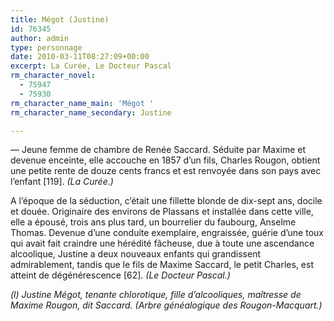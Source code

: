 ```yaml
---
title: Mégot (Justine)
id: 76345
author: admin
type: personnage
date: 2010-03-11T08:27:09+00:00
excerpt: La Curée, Le Docteur Pascal
rm_character_novel:
  - 75947
  - 75930
rm_character_name_main: 'Mégot '
rm_character_name_secondary: Justine

---
```

— Jeune femme de chambre de Renée Saccard. Séduite par Maxime et devenue enceinte, elle accouche en 1857 d’un fils, Charles Rougon, obtient une petite rente de douze cents francs et est renvoyée dans son pays avec l’enfant [119]. _(La Curée.)_

A l’époque de la séduction, c’était une fillette blonde de dix-sept ans, docile et douée. Originaire des environs de Plassans et installée dans cette ville, elle a épousé, trois ans plus tard, un bourrelier du faubourg, Anselme Thomas. Devenue d’une conduite exemplaire, engraissée, guérie d’une toux qui avait fait craindre une hérédité fâcheuse, due à toute une ascendance alcoolique, Justine a deux nouveaux enfants qui grandissent admirablement, tandis que le fils de Maxime Saccard, le petit Charles, est atteint de dégénérescence [62]. _(Le Docteur Pascal.)_

_(l) Justine Mégot, tenante chlorotique, fille d’alcooliques, maîtresse de Maxime Rougon, dit Saccard. (Arbre généalogique des Rougon-Macquart.)_